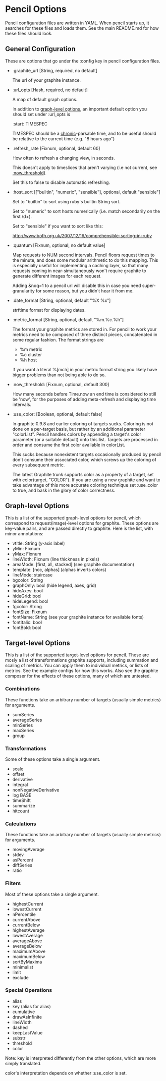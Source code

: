 # Pencil Options
Pencil configuration files are written in YAML. When pencil starts up, it
searches for these files and loads them. See the main README.md for how
these files should look.

## General Configuration

These are options that go under the :config key in pencil configuration files.

* :graphite_url [String, required, no default]

  The url of your graphite instance.

* :url_opts [Hash, required, no default]

  A map of default graph options.

  In addition to <a href="#gopts">graph-level options</a>, an important default option
  you should set under :url_opts is

    :start: TIMESPEC

  TIMESPEC should be a
  [chronic](http://chronic.rubyforge.org/)-parsable time, and to be useful
  should be relative to the current time (e.g. "8 hours ago")

* :refresh_rate [Fixnum, optional, default 60]

  How often to refresh a changing view, in seconds.

  This doesn't apply to timeslices that aren't varying (i.e not current, see
  <a href="#threshold">:now_threshold</a>).

  Set this to false to disable automatic refreshing.

* :host_sort [["builtin", "numeric", "sensible"], optional, default "sensible"]

  Set to "builtin" to sort using ruby's builtin String sort.

  Set to "numeric" to sort hosts numerically (i.e. match secondarily on the
  first \d+).

  Set to "sensible" if you want to sort like this:

  http://www.bofh.org.uk/2007/12/16/comprehensible-sorting-in-ruby

* :quantum [Fixnum, optional, no default value]

  Map requests to NUM second intervals. Pencil floors request times to the
  minute, and does some modular arithmetic to do this mapping. This is
  especially useful for implementing a caching layer, so that many requests
  coming in near-simultaneously won't require graphite to generate different
  images for each request.

  Adding &noq=1 to a pencil url will disable this in case you need
  super-granularity for some reason, but you didn't hear it from me.

* :date_format [String, optional, default "%X %x"]

  strftime format for displaying dates.

* :metric_format [String, optional, default "%m.%c.%h"]

  The format your graphite metrics are stored in. For pencil to work your
  metrics need to be composed of three distinct pieces, concatenated in some
  regular fashion. The format strings are

  * %m metric
  * %c cluster
  * %h host

  If you want a literal %[mch] in your metric format string you likely have
  bigger problems than not being able to do so.

* <a name="threshold"/> :now\_threshold: [Fixnum, optional, default 300]

  How many seconds before Time.now an end time is considered to still be 'now',
  for the purposes of adding meta-refresh and displaying time intervals.

* :use_color: [Boolean, optional, default false]

  In graphite 0.9.8 and earlier coloring of targets sucks. Coloring is not done
  on a per-target basis, but rather by an additional parameter
  "colorList". Pencil handles colors by appending a target's color parameter
  (or a suitable default) onto this list. Targets are processed in order and
  consume the first color available in colorList.

  This sucks because nonexistent targets occasionally produced by pencil don't
  consume their associated color, which screws up the coloring of every
  subsequent metric.

  The latest Graphite trunk supports color as a property of a target, set with
  color(target, "COLOR"). If you are using a new graphite and want to take
  advantage of this more accurate coloring technique set :use_color to true,
  and bask in the glory of color correctness.

## <a name="gopts"/> Graph-level Options
This is a list of the supported graph-level options for pencil, which
correspond to request(image)-level options for graphite. These options are
key-value pairs, and are passed directly to graphite. Here is the list, with
minor annotations:

* vtitle: String (y-axis label)
* yMin: Fixnum
* yMax: Fixnum
* lineWidth: Fixnum (line thickness in pixels)
* areaMode: \[first, all, stacked\] (see graphite documentation)
* template: \[noc, alphas\] (alphas inverts colors)
* lineMode: staircase
* bgcolor: String
* graphOnly: bool (hide legend, axes, grid)
* hideAxes: bool
* hideGrid: bool
* hideLegend: bool
* fgcolor: String
* fontSize: Fixnum
* fontName: String (see your graphite instance for available fonts)
* fontItalic: bool
* fontBold: bool

## Target-level Options
This is a list of the supported target-level options for pencil. These are
mosly a list of transformations graphite supports, including summation and
scaling of metrics. You can apply them to individual metrics, or lists of
metrics. See the example configs for how this works. Also see the graphite
composer for the effects of these options, many of which are untested.

### Combinations
These functions take an arbitrary number of targets (usually simple metrics)
for arguments.

* sumSeries
* averageSeries
* minSeries
* maxSeries
* group

### Transformations
Some of these options take a single argument.

* scale
* offset
* derivative
* integral
* nonNegativeDerivative
* log BASE
* timeShift
* summarize
* hitcount

### Calculations
These functions take an arbitrary number of targets (usually simple metrics)
for arguments.

* movingAverage
* stdev
* asPercent
* diffSeries
* ratio

### Filters
Most of these options take a single argument.

* highestCurrent
* lowestCurrent
* nPercentile
* currentAbove
* currentBelow
* highestAverage
* lowestAverage
* averageAbove
* averageBelow
* maximumAbove
* maximumBelow
* sortByMaxima
* minimalist
* limit
* exclude

### Special Operations
* alias
* key (alias for alias)
* cumulative
* drawAsInfinite
* lineWidth
* dashed
* keepLastValue
* substr
* threshold
* color

Note: key is interpreted differently from the other options, which are more
simply translated.

color's interpretation depends on whether :use_color is set.
